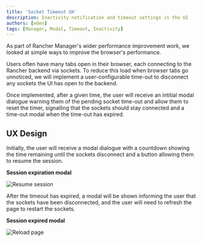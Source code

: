 ```yaml
---
title: 'Socket Timeout UX'
description: Inactivity notification and timeout settings in the UI
authors: [eden]
tags: [Manager, Modal, Timeout, Inactivity]
---
```


As part of Rancher Manager's wider performance improvement work, we looked at simple ways to improve the browser's performance.

Users often have many tabs open in their browser, each connecting to the Rancher backend via sockets. To reduce this load when browser tabs go unnoticed, we will implement a user-configurable time-out to disconnect any sockets the UI has open to the backend. 

<!--truncate-->

Once implemented, after a given time, the user will receive an intitial modal dialogue warning them of the pending socket time-out and allow them to reset the timer, signalling that the sockets should stay connected and a time-out modal when the time-out has expired.

## UX Design


Initially, the user will receive a modal dialogue with a countdown showing the time remaining until the sockets disconnect and a button allowing them to resume the session.

**Session expiration modal**

![Resume session](https://user-images.githubusercontent.com/120640736/224100284-79b6e0b4-3dd7-43dd-a4e3-b549f2f4c159.png)

After the timeout has expired, a modal will be shown informing the user that the sockets have been disconnected, and the user will need to refresh the page to restart the sockets.


**Session expired modal**

![Reload page](https://user-images.githubusercontent.com/120640736/224100461-60b68a5b-8161-4fd4-8073-93bcf01e890b.png)
